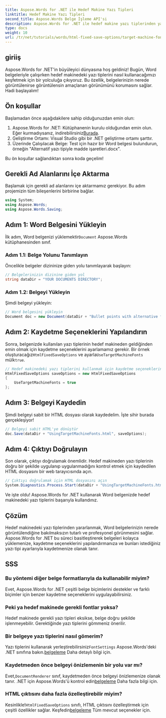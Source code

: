 ```yaml
---
title: Aspose.Words for .NET ile Hedef Makine Yazı Tipleri
linktitle: Hedef Makine Yazı Tipleri
second_title: Aspose.Words Belge İşleme API'si
description: Aspose.Words for .NET ile hedef makine yazı tiplerinden yararlanarak Word belgelerinizin farklı platformlarda tutarlı bir şekilde görünmesini nasıl sağlayacağınızı keşfedin.
type: docs
weight: 10
url: /tr/net/tutorials/words/html-fixed-save-options/target-machine-font/
---
```

## giriiş

Aspose.Words for .NET'in büyüleyici dünyasına hoş geldiniz! Bugün, Word belgeleriyle çalışırken hedef makinedeki yazı tiplerini nasıl kullanacağımızı keşfetmek için bir yolculuğa çıkıyoruz. Bu özellik, belgelerinizin nerede görüntülenirse görüntülensin amaçlanan görünümünü korumasını sağlar. Hadi başlayalım!

## Ön koşullar

Başlamadan önce aşağıdakilere sahip olduğunuzdan emin olun:

1.  Aspose.Words for .NET: Kütüphanenin kurulu olduğundan emin olun. Eğer kurmadıysanız, indirebilirsiniz[Burada](https://releases.aspose.com/words/net/).
2. Geliştirme Ortamı: Visual Studio gibi bir .NET geliştirme ortamı şarttır.
3. Üzerinde Çalışılacak Belge: Test için hazır bir Word belgesi bulundurun, örneğin "Alternatif yazı tipiyle madde işaretleri.docx".

Bu ön koşullar sağlandıktan sonra koda geçelim!

## Gerekli Ad Alanlarını İçe Aktarma

Başlamak için gerekli ad alanlarını içe aktarmamız gerekiyor. Bu adım projemizin tüm bileşenlerini birbirine bağlar.

```csharp
using System;
using Aspose.Words;
using Aspose.Words.Saving;
```

## Adım 1: Word Belgesini Yükleyin

 İlk adım, Word belgenizi yüklemektir`Document` Aspose.Words kütüphanesinden sınıf.

### Adım 1.1: Belge Yolunu Tanımlayın

Öncelikle belgeler dizininize giden yolu tanımlayarak başlayın:

```csharp
// Belgelerinizin dizinine giden yol
string dataDir = "YOUR DOCUMENTS DIRECTORY";
```

### Adım 1.2: Belgeyi Yükleyin

Şimdi belgeyi yükleyin:

```csharp
// Word belgesini yükleyin
Document doc = new Document(dataDir + "Bullet points with alternative font.docx");
```

## Adım 2: Kaydetme Seçeneklerini Yapılandırın

 Sonra, belgenizde kullanılan yazı tiplerinin hedef makineden geldiğinden emin olmak için kaydetme seçeneklerini ayarlamamız gerekir. Bir örnek oluşturacağız`HtmlFixedSaveOptions` ve ayarla`UseTargetMachineFonts` mülk`true`.

```csharp
// Hedef makinedeki yazı tiplerini kullanmak için kaydetme seçeneklerini yapılandırın
HtmlFixedSaveOptions saveOptions = new HtmlFixedSaveOptions
{
    UseTargetMachineFonts = true
};
```

## Adım 3: Belgeyi Kaydedin

Şimdi belgeyi sabit bir HTML dosyası olarak kaydedelim. İşte sihir burada gerçekleşiyor!

```csharp
// Belgeyi sabit HTML'ye dönüştür
doc.Save(dataDir + "UsingTargetMachineFonts.html", saveOptions);
```

## Adım 4: Çıktıyı Doğrulayın

Son olarak, çıktıyı doğrulamak önemlidir. Hedef makineden yazı tiplerinin doğru bir şekilde uygulanıp uygulanmadığını kontrol etmek için kaydedilen HTML dosyasını bir web tarayıcısında açın.

```csharp
// Çıktıyı doğrulamak için HTML dosyasını açın
System.Diagnostics.Process.Start(dataDir + "UsingTargetMachineFonts.html");
```

Ve işte oldu! Aspose.Words for .NET kullanarak Word belgenizde hedef makinedeki yazı tiplerini başarıyla kullandınız.

## Çözüm

Hedef makinedeki yazı tiplerinden yararlanmak, Word belgelerinizin nerede görüntülendiğine bakılmaksızın tutarlı ve profesyonel görünmesini sağlar. Aspose.Words for .NET bu süreci basitleştirerek belgeleri kolayca yüklemenize, kaydetme seçeneklerini yapılandırmanıza ve bunları istediğiniz yazı tipi ayarlarıyla kaydetmenize olanak tanır.

## SSS

### Bu yöntemi diğer belge formatlarıyla da kullanabilir miyim?
Evet, Aspose.Words for .NET çeşitli belge biçimlerini destekler ve farklı biçimler için benzer kaydetme seçeneklerini uygulayabilirsiniz.

### Peki ya hedef makinede gerekli fontlar yoksa?
Hedef makinede gerekli yazı tipleri eksikse, belge doğru şekilde işlenmeyebilir. Gerektiğinde yazı tiplerini gömmeniz önerilir.

### Bir belgeye yazı tiplerini nasıl gömerim?
 Yazı tiplerini kullanarak yerleştirebilirsiniz`FontSettings` Aspose.Words'deki .NET sınıfına bakın.[belgeleme](https://reference.aspose.com/words/net/) Daha detaylı bilgi için.

### Kaydetmeden önce belgeyi önizlemenin bir yolu var mı?
 Evet,`DocumentRenderer` sınıf, kaydetmeden önce belgeyi önizlemenize olanak tanır. .NET için Aspose.Words'ü kontrol edin[belgeleme](https://reference.aspose.com/words/net/) Daha fazla bilgi için.

### HTML çıktısını daha fazla özelleştirebilir miyim?
 Kesinlikle!`HtmlFixedSaveOptions` sınıfı, HTML çıktısını özelleştirmek için çeşitli özellikler sağlar. Keşfedin[belgeleme](https://reference.aspose.com/words/net/) Tüm mevcut seçenekler için.